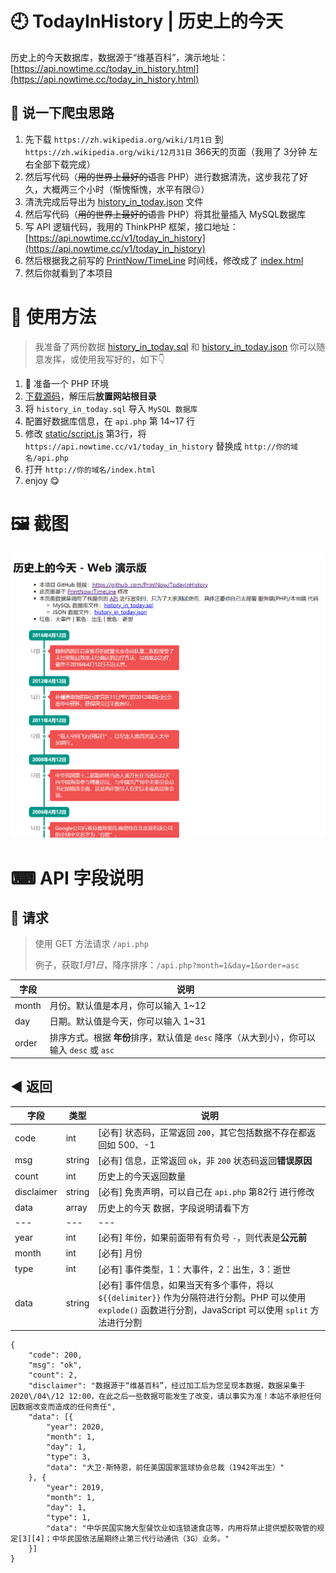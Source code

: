 # 🕘 TodayInHistory | 历史上的今天
历史上的今天数据库，数据源于“维基百科”，演示地址：[https://api.nowtime.cc/today_in_history.html](https://api.nowtime.cc/today_in_history.html)

## 💬 说一下爬虫思路
1. 先下载 `https://zh.wikipedia.org/wiki/1月1日` 
到 `https://zh.wikipedia.org/wiki/12月31日` 366天的页面（我用了 3分钟 左右全部下载完成）
2. 然后写代码（~~用的世界上最好的语言~~ PHP）进行数据清洗，这步我花了好久，大概两三个小时（惭愧惭愧，水平有限😑）
3. 清洗完成后导出为 [history_in_today.json](history_in_today.json) 文件
4. 然后写代码（~~用的世界上最好的语言~~ PHP）将其批量插入 MySQL数据库
5. 写 API 逻辑代码，我用的 ThinkPHP 框架，接口地址：[https://api.nowtime.cc/v1/today_in_history](https://api.nowtime.cc/v1/today_in_history)
6. 然后根据我之前写的 [PrintNow/TimeLine](https://github.com/PrintNow/TimeLine) 时间线，修改成了 [index.html](index.html)
7. 然后你就看到了本项目


# 🧀 使用方法
> 我准备了两份数据 [history_in_today.sql](history_in_today.sql) 和 [history_in_today.json](history_in_today.json)
> 你可以随意发挥，或使用我写好的，如下👇

1. 🐘 准备一个 PHP 环境
2. [下载源码](https://github.com/PrintNow/TodayInHistory/archive/master.zip)，解压后**放置网站根目录**
3. 将 `history_in_today.sql` 导入 `MySQL 数据库`
4. 配置好数据库信息，在 `api.php` 第 14~17 行
5. 修改 [static/script.js]() 第3行，将 `https://api.nowtime.cc/v1/today_in_history` 替换成 `http://你的域名/api.php`
6. 打开 `http://你的域名/index.html`
7. enjoy 😋

# 🖼 截图
![历史上的今天 截图](历史上的今天.png)

# ⌨ API 字段说明
## 🥁 请求
> 使用 GET 方法请求 `/api.php`
>
> 例子，获取*1月1日*，降序排序：`/api.php?month=1&day=1&order=asc`

|字段|说明|
|---|---|
|month|月份。默认值是本月，你可以输入 1~12 |
|day|日期。默认值是今天，你可以输入 1~31 |
|order|排序方式。根据 **年份**排序，默认值是 `desc` 降序（从大到小），你可以输入 `desc` 或 `asc` |

## ◀ 返回
|字段|类型|说明|
|---|---|---|
|code|int|[必有] 状态码，正常返回 `200`，其它包括数据不存在都返回如 500、-1|
|msg|string|[必有] 信息，正常返回 `ok`，非 `200` 状态码返回**错误原因**|
|count|int|历史上的今天返回数量|
|disclaimer|string|[必有] 免责声明，可以自己在 `api.php` 第82行 进行修改|
|data|array|历史上的今天 数据，字段说明请看下方|
|---|---|---|
|year|int|[必有] 年份，如果前面带有有负号 `-`，则代表是**公元前**|
|month|int|[必有] 月份|
|type|int|[必有] 事件类型，1：大事件，2：出生，3：逝世|
|data|string|[必有] 事件信息，如果当天有多个事件，将以 `${{delimiter}}` 作为分隔符进行分割。PHP 可以使用 `explode()` 函数进行分割，JavaScript 可以使用 `split` 方法进行分割|

```
{
	"code": 200,
	"msg": "ok",
	"count": 2,
	"disclaimer": "数据源于“维基百科”，经过加工后为您呈现本数据，数据采集于 2020\/04\/12 12:00，在此之后一些数据可能发生了改变，请以事实为准！本站不承担任何因数据改变而造成的任何责任",
	"data": [{
		"year": 2020,
		"month": 1,
		"day": 1,
		"type": 3,
		"data": "大卫·斯特恩，前任美国国家篮球协会总裁（1942年出生）"
	}, {
		"year": 2019,
		"month": 1,
		"day": 1,
		"type": 1,
		"data": "中华民国实施大型餐饮业如连锁速食店等，内用将禁止提供塑胶吸管的规定[3][4]；中华民国依法届期终止第三代行动通讯（3G）业务。"
	}]
}
```